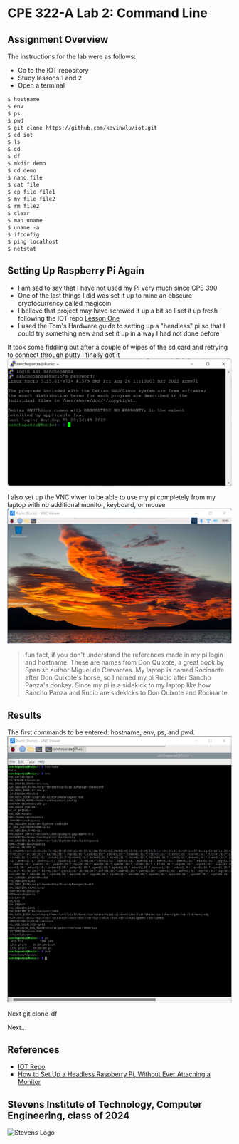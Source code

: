 # CPE 322-A Lab 2: Command Line

## Assignment Overview
The instructions for the lab were as follows:
* Go to the IOT repository
* Study lessons 1 and 2
* Open a terminal 

~~~
$ hostname
$ env
$ ps
$ pwd
$ git clone https://github.com/kevinwlu/iot.git
$ cd iot
$ ls
$ cd
$ df
$ mkdir demo
$ cd demo
$ nano file
$ cat file
$ cp file file1
$ mv file file2
$ rm file2
$ clear
$ man uname
$ uname -a
$ ifconfig
$ ping localhost
$ netstat
~~~

## Setting Up Raspberry Pi Again
* I am sad to say that I have not used my Pi very much since CPE 390
* One of the last things I did was set it up to mine an obscure cryptocurrency called magicoin
* I believe that project may have screwed it up a bit so I set it up fresh following the IOT repo [Lesson One](https://github.com/kevinwlu/iot/tree/master/lesson1)
* I used the Tom's Hardware guide to setting up a "headless" pi so that I could try something new and set it up in a way I had not done before

It took some fiddling but after a couple of wipes of the sd card and retrying to connect through putty I finally got it
![My SSH finally established](sshconnectionworks.png)

I also set up the VNC viwer to be able to use my pi completely from my laptop with no additional monitor, keyboard, or mouse
![VNC Viewer](vncviewerworkstoo.png)

> fun fact, if you don't understand the references made in my pi login and hostname. These are names from Don Quixote, a great book by Spanish author Miguel de Cervantes. My laptop is named Rocinante after Don Quixote's horse, so I named my pi Rucio after Sancho Panza's donkey. Since my pi is a sidekick to my laptop like how Sancho Panza and Rucio are sidekicks to Don Quixote and Rocinante. 


## Results
The first commands to be entered: hostname, env, ps, and pwd.
![Hostname-Pwd](hostname-pwd.png)

Next git clone-df

Next...

## References
* [IOT Repo](https://github.com/kevinwlu/dsd/tree/master)
* [How to Set Up a Headless Raspberry Pi, Without Ever Attaching a Monitor](https://www.tomshardware.com/reviews/raspberry-pi-headless-setup-how-to,6028.html)

## Stevens Institute of Technology, Computer Engineering, class of 2024
![Stevens Logo](https://web.stevens.edu/news/newspoints/brand-logos/2020/Circular/Stevens-Circular-Logo-2020_RED.png)
